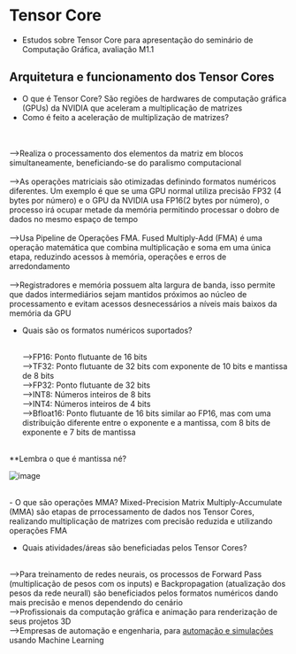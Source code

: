 # Tensor Core

- Estudos sobre Tensor Core para apresentação do seminário de Computação Gráfica, avaliação M1.1
## Arquitetura e funcionamento dos Tensor Cores

- O que é Tensor Core? São regiões de hardwares de computação gráfica (GPUs) da NVIDIA que aceleram a multiplicação de matrizes
- Como é feito a aceleração de multiplização de matrizes?

<br><br>-->Realiza o processamento dos elementos da matriz em blocos simultaneamente, beneficiando-se do paralismo computacional
<br><br>-->As operações matriciais são otimizadas definindo formatos numéricos diferentes. Um exemplo é que se uma GPU normal utiliza precisão FP32 (4 bytes por número) e o GPU da NVIDIA usa FP16(2 bytes por número), o processo irá ocupar metade da memória permitindo processar o dobro de dados no mesmo espaço de tempo
<br><br>-->Usa Pipeline de Operações FMA. Fused Multiply-Add (FMA) é uma operação matemática que combina multiplicação e soma em uma única etapa, reduzindo acessos à memória, operações e erros de arredondamento
<br><br>-->Registradores e memória possuem alta largura de banda, isso permite que dados intermediários sejam mantidos próximos ao núcleo de processamento e evitam acessos desnecessários a níveis mais baixos da memória da GPU

- Quais são os formatos numéricos suportados?



  <br>-->FP16: Ponto flutuante de 16 bits
  <br>-->TF32: Ponto flutuante de 32 bits com exponente de 10 bits e mantissa de 8 bits
  <br>-->FP32: Ponto flutuante de 32 bits
  <br>-->INT8: Números inteiros de 8 bits
  <br>-->INT4: Números inteiros de 4 bits
  <br>-->Bfloat16: Ponto flutuante de 16 bits similar ao FP16, mas com uma distribuição diferente entre o exponente e a mantissa, com 8 bits de exponente e 7 bits de mantissa
  
<br>**Lembra o que é mantissa né?

![image](https://github.com/user-attachments/assets/64ea0e46-465c-4434-8e94-c1a563bd187b)

<br>
- O que são operações MMA? Mixed-Precision Matrix Multiply-Accumulate (MMA) são etapas de prrocessamento de dados nos Tensor Cores, realizando multiplicação de matrizes com precisão reduzida e utilizando operações FMA
  
- Quais atividades/áreas são beneficiadas pelos Tensor Cores?
  
<br>-->Para treinamento de redes neurais, os processos de Forward Pass (multiplicação de pesos com os inputs) e Backpropagation (atualização dos pesos da rede neurall) são beneficiados pelos formatos numéricos dando mais precisão e menos dependendo do cenário
<br>-->Profissionais da computação gráfica e animação para renderização de seus projetos 3D
<br>-->Empresas de automação e engenharia, para [automação e simulações](https://www.nvidia.com/pt-br/autonomous-machines/robotics/) usando Machine Learning
